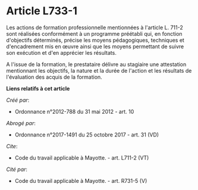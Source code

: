 # Article L733-1

Les actions de formation professionnelle mentionnées à l'article L. 711-2 sont réalisées conformément à un programme
préétabli qui, en fonction d'objectifs déterminés, précise les moyens pédagogiques, techniques et d'encadrement mis en œuvre
ainsi que les moyens permettant de suivre son exécution et d'en apprécier les résultats. 

A l'issue de la formation, le prestataire délivre au stagiaire une attestation mentionnant les objectifs, la nature et la
durée de l'action et les résultats de l'évaluation des acquis de la formation.

**Liens relatifs à cet article**

_Créé par_:

  - Ordonnance n°2012-788 du 31 mai 2012 - art. 10

_Abrogé par_:

  - Ordonnance n°2017-1491 du 25 octobre 2017 - art. 31 (VD)

_Cite_:

  - Code du travail applicable à Mayotte. - art. L711-2 (VT)

_Cité par_:

  - Code du travail applicable à Mayotte. - art. R731-5 (V)
